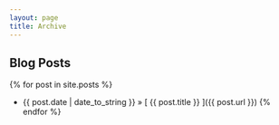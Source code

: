 ```yaml
---
layout: page
title: Archive
---
```


## Blog Posts

{% for post in site.posts %}
  * {{ post.date | date_to_string }} &raquo; 
  [ {{ post.title }} ]({{ post.url }})
{% endfor %}